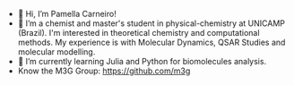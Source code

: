 - 👋 Hi, I’m Pamella Carneiro!
- 👀 I’m a chemist and master's student in physical-chemistry at UNICAMP (Brazil). I'm interested in theoretical chemistry and computational methods. My experience is with Molecular Dynamics, QSAR Studies and molecular modelling. 
- 🌱 I’m currently learning Julia and Python for biomolecules analysis.
- Know the M3G Group: https://github.com/m3g

<!---
pamellaccar/pamellaccar is a ✨ special ✨ repository because its `README.md` (this file) appears on your GitHub profile.
You can click the Preview link to take a look at your changes.
--->
